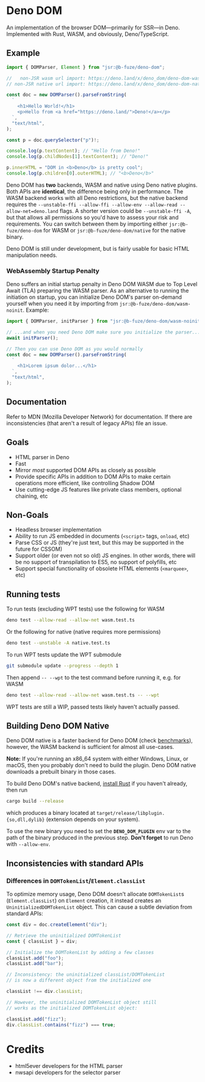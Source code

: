 # Deno DOM

An implementation of the browser DOM—primarily for SSR—in Deno. Implemented with
Rust, WASM, and obviously, Deno/TypeScript.

## Example

```typescript
import { DOMParser, Element } from "jsr:@b-fuze/deno-dom";

//   non-JSR wasm url import: https://deno.land/x/deno_dom/deno-dom-wasm.ts
// non-JSR native url import: https://deno.land/x/deno_dom/deno-dom-native.ts

const doc = new DOMParser().parseFromString(
  `
    <h1>Hello World!</h1>
    <p>Hello from <a href="https://deno.land/">Deno!</a></p>
  `,
  "text/html",
);

const p = doc.querySelector("p")!;

console.log(p.textContent); // "Hello from Deno!"
console.log(p.childNodes[1].textContent); // "Deno!"

p.innerHTML = "DOM in <b>Deno</b> is pretty cool";
console.log(p.children[0].outerHTML); // "<b>Deno</b>"
```

Deno DOM has **two** backends, WASM and native using Deno native plugins. Both
APIs are **identical**, the difference being only in performance. The WASM
backend works with all Deno restrictions, but the native backend requires the
`--unstable-ffi --allow-ffi --allow-env --allow-read --allow-net=deno.land`
flags. A shorter version could be `--unstable-ffi -A`, but that allows all
permissions so you'd have to assess your risk and requirements. You can switch
between them by importing either `jsr:@b-fuze/deno-dom` for WASM or
`jsr:@b-fuze/deno-dom/native` for the native binary.

Deno DOM is still under development, but is fairly usable for basic HTML
manipulation needs.

### WebAssembly Startup Penalty

Deno suffers an initial startup penalty in Deno DOM WASM due to Top Level Await
(TLA) preparing the WASM parser. As an alternative to running the initiation on
startup, you can initialize Deno DOM's parser on-demand yourself when you need
it by importing from `jsr:@b-fuze/deno-dom/wasm-noinit`. Example:

```typescript
import { DOMParser, initParser } from "jsr:@b-fuze/deno-dom/wasm-noinit";

// ...and when you need Deno DOM make sure you initialize the parser...
await initParser();

// Then you can use Deno DOM as you would normally
const doc = new DOMParser().parseFromString(
  `
    <h1>Lorem ipsum dolor...</h1>
  `,
  "text/html",
);
```

## Documentation

Refer to MDN (Mozilla Developer Network) for documentation. If there are
inconsistencies (that aren't a result of legacy APIs) file an issue.

## Goals

- HTML parser in Deno
- Fast
- Mirror _most_ supported DOM APIs as closely as possible
- Provide specific APIs in addition to DOM APIs to make certain operations more
  efficient, like controlling Shadow DOM
- Use cutting-edge JS features like private class members, optional chaining,
  etc

## Non-Goals

- Headless browser implementation
- Ability to run JS embedded in documents (`<script>` tags, `onload`, etc)
- Parse CSS or JS (they're just text, but this may be supported in the future
  for CSSOM)
- Support older (or even not so old) JS engines. In other words, there will be
  no support of transpilation to ES5, no support of polyfills, etc
- Support special functionality of obsolete HTML elements (`<marquee>`, etc)

## Running tests

To run tests (excluding WPT tests) use the following for WASM

```sh
deno test --allow-read --allow-net wasm.test.ts
```

Or the following for native (native requires more permissions)

```sh
deno test --unstable -A native.test.ts
```

To run WPT tests update the WPT submodule

```sh
git submodule update --progress --depth 1
```

Then append `-- --wpt` to the test command before running it, e.g. for WASM

```sh
deno test --allow-read --allow-net wasm.test.ts -- --wpt
```

WPT tests are still a WIP, passed tests likely haven't actually passed.

## Building Deno DOM Native

Deno DOM native is a faster backend for Deno DOM (check [benchmarks](./bench/)),
however, the WASM backend is sufficient for almost all use-cases.

**Note:** If you're running an x86\_64 system with either Windows, Linux, or
macOS, then you probably don't need to build the plugin. Deno DOM native
downloads a prebuilt binary in those cases.

To build Deno DOM's native backend,
[install Rust](https://www.rust-lang.org/learn/get-started) if you haven't
already, then run

```sh
cargo build --release
```

which produces a binary located at `target/release/libplugin.{so,dll,dylib}`
(extension depends on your system).

To use the new binary you need to set the **`DENO_DOM_PLUGIN`** env var to the
path of the binary produced in the previous step. **Don't forget** to run Deno
with `--allow-env`.

## Inconsistencies with standard APIs

### Differences in `DOMTokenList`/`Element.classList`

To optimize memory usage, Deno DOM doesn't allocate `DOMTokenList`s
(`Element.classList`) on `Element` creation, it instead creates an
`UninitializedDOMTokenList` object. This can cause a subtle deviation from
standard APIs:

```typescript
const div = doc.createElement("div");

// Retrieve the uninitialized DOMTokenList
const { classList } = div;

// Initialize the DOMTokenList by adding a few classes
classList.add("foo");
classList.add("bar");

// Inconsistency: the uninitialized classList/DOMTokenList
// is now a different object from the initialized one

classList !== div.classList;

// However, the uninitialized DOMTokenList object still
// works as the initialized DOMTokenList object:

classList.add("fizz");
div.classList.contains("fizz") === true;
```

# Credits

- html5ever developers for the HTML parser
- nwsapi developers for the selector parser
